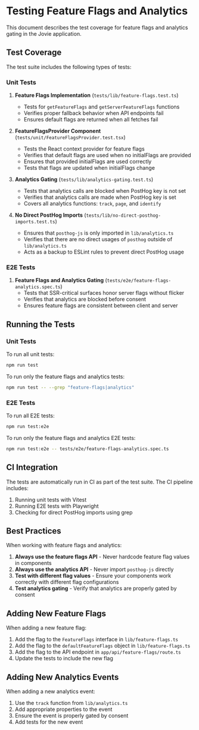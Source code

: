 # Testing Feature Flags and Analytics

This document describes the test coverage for feature flags and analytics gating in the Jovie application.

## Test Coverage

The test suite includes the following types of tests:

### Unit Tests

1. **Feature Flags Implementation** (`tests/lib/feature-flags.test.ts`)
   - Tests for `getFeatureFlags` and `getServerFeatureFlags` functions
   - Verifies proper fallback behavior when API endpoints fail
   - Ensures default flags are returned when all fetches fail

2. **FeatureFlagsProvider Component** (`tests/unit/FeatureFlagsProvider.test.tsx`)
   - Tests the React context provider for feature flags
   - Verifies that default flags are used when no initialFlags are provided
   - Ensures that provided initialFlags are used correctly
   - Tests that flags are updated when initialFlags change

3. **Analytics Gating** (`tests/lib/analytics-gating.test.ts`)
   - Tests that analytics calls are blocked when PostHog key is not set
   - Verifies that analytics calls are made when PostHog key is set
   - Covers all analytics functions: `track`, `page`, and `identify`

4. **No Direct PostHog Imports** (`tests/lib/no-direct-posthog-imports.test.ts`)
   - Ensures that `posthog-js` is only imported in `lib/analytics.ts`
   - Verifies that there are no direct usages of `posthog` outside of `lib/analytics.ts`
   - Acts as a backup to ESLint rules to prevent direct PostHog usage

### E2E Tests

1. **Feature Flags and Analytics Gating** (`tests/e2e/feature-flags-analytics.spec.ts`)
   - Tests that SSR-critical surfaces honor server flags without flicker
   - Verifies that analytics are blocked before consent
   - Ensures feature flags are consistent between client and server

## Running the Tests

### Unit Tests

To run all unit tests:

```bash
npm run test
```

To run only the feature flags and analytics tests:

```bash
npm run test -- --grep "feature-flags|analytics"
```

### E2E Tests

To run all E2E tests:

```bash
npm run test:e2e
```

To run only the feature flags and analytics E2E tests:

```bash
npm run test:e2e -- tests/e2e/feature-flags-analytics.spec.ts
```

## CI Integration

The tests are automatically run in CI as part of the test suite. The CI pipeline includes:

1. Running unit tests with Vitest
2. Running E2E tests with Playwright
3. Checking for direct PostHog imports using grep

## Best Practices

When working with feature flags and analytics:

1. **Always use the feature flags API** - Never hardcode feature flag values in components
2. **Always use the analytics API** - Never import `posthog-js` directly
3. **Test with different flag values** - Ensure your components work correctly with different flag configurations
4. **Test analytics gating** - Verify that analytics are properly gated by consent

## Adding New Feature Flags

When adding a new feature flag:

1. Add the flag to the `FeatureFlags` interface in `lib/feature-flags.ts`
2. Add the flag to the `defaultFeatureFlags` object in `lib/feature-flags.ts`
3. Add the flag to the API endpoint in `app/api/feature-flags/route.ts`
4. Update the tests to include the new flag

## Adding New Analytics Events

When adding a new analytics event:

1. Use the `track` function from `lib/analytics.ts`
2. Add appropriate properties to the event
3. Ensure the event is properly gated by consent
4. Add tests for the new event
